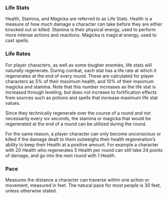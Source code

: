 ### Life Stats
Health, Stamina, and Magicka are referred to as Life Stats. Health is a measure of how much damage a character can take before they are either knocked out or killed. Stamina is their physical energy, used to perform more intense actions and reactions. Magicka is magical energy, used to cast spells.

### Life Rates
For player characters, as well as some tougher enemies, life stats will naturally regenerate. During combat, each stat has a life rate at which it regenerates at the end of every round. These are calculated for player characters as 5% of their maximum health, and 10% of their maximum magicka and stamina. Note that this number increases as the life stat is increased through leveling, but does not increase to fortification effects from sources such as potions and spells that increase maximum life stat values.

Since they technically regenerate over the course of a round and not necessarily every six seconds, the stamina or magicka that would be regenerated at the end of a round can be utilized during the round.

For the same reason, a player character can only become unconscious or killed if the damage dealt to them outweighs their health regeneration’s ability to keep their Health at a positive amount. For example a character with 20 Health who regenerates 5 Health per round can still take 24 points of damage, and go into the next round with 1 Health.
### Pace
Measures the distance a character can traverse within one action or movement, measured in feet. The natural pace for most people is 30 feet, unless otherwise stated.
